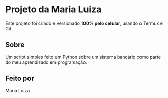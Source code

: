# Projeto da Maria Luiza 

Este projeto foi criado e versionado **100% pelo celular**, usando o Termux e Git

## Sobre
Um script simples feito em Python sobre um sistema bancário como parte do meu aprendizado em programação.

## Feito por
Maria Luiza
